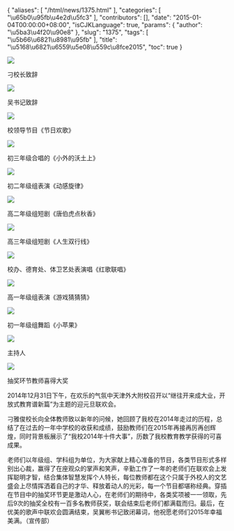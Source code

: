 {
    "aliases": [
        "/html/news/1375.html"
    ],
    "categories": [
        "\u65b0\u95fb\u4e2d\u5fc3"
    ],
    "contributors": [],
    "date": "2015-01-04T00:00:00+08:00",
    "isCJKLanguage": true,
    "params": {
        "author": "\u5ba3\u4f20\u90e8"
    },
    "slug": "1375",
    "tags": [
        "\u5b66\u6821\u8981\u95fb"
    ],
    "title": "\u5168\u6821\u6559\u5e08\u559c\u8fce2015",
    "toc": true
}

  





   

![](https://cdn.tfls.online/mirror/full/75039402e32a6ff73292dfdf4e0869aab8c0e17e.jpg)




刁校长致辞




![](https://cdn.tfls.online/mirror/full/e04c0bb1d4f6398323a7ad5cb7a1ac78d38930d4.jpg)




吴书记致辞




![](https://cdn.tfls.online/mirror/full/f327d372872c4768e28b36a6afe1b556a42547a4.jpg)




校领导节目《节日欢歌》




![](https://cdn.tfls.online/mirror/full/a0750899a815cc19cac8a53e4f64edc8d43c902f.jpg)




初三年级合唱的《小外的沃土上》




![](https://cdn.tfls.online/mirror/full/ff8c99c3b984f325b5e3ceb0a70f6c60d94db0cb.jpg)




初二年级组表演《动感旋律》




![](https://cdn.tfls.online/mirror/full/522ba3e0f1cf7682472ef0c95e261fbfd7e9cecd.jpg)




高二年级组短剧《唐伯虎点秋香》




![](https://cdn.tfls.online/mirror/full/eb08d146380447775de41f8ec3f755073a2cd569.jpg)




高三年级组短剧《人生双行线》




![](https://cdn.tfls.online/mirror/full/e01286c7ed4da5c36b69a8b44275a3720d22f949.jpg)




校办、德育处、体卫艺处表演唱《红歌联唱》




![](https://cdn.tfls.online/mirror/full/a16c07c7288151afe44b42a2bd364161315b189e.jpg)




高一年级组表演《游戏猜猜猜》




![](https://cdn.tfls.online/mirror/full/687387bac74e3af17ec87f47941e46984d5c6191.jpg)




初一年级组舞蹈《小苹果》




![](https://cdn.tfls.online/mirror/full/f8e21faa71b57d03a15ddab44b517e5bf310014c.jpg)




主持人




![](https://cdn.tfls.online/mirror/full/3cd36078fdc866eed3daa3d0c58b9df236a52f24.jpg)




抽奖环节教师喜得大奖




  





2014年12月31日下午，在欢乐的气氛中天津外大附校召开以“继往开来成大业，开放式教育谱新篇”为主题的迎元旦联欢会。




  





刁雅俊校长向全体教师致以新年的问候，她回顾了我校在2014年走过的历程，总结了在过去的一年中学校的收获和成绩，鼓励教师们在2015年再接再厉再创辉煌，同时背景板展示了“我校2014年十件大事”，历数了我校教育教学获得的可喜成果。




  





老师们以年级组、学科组为单位，为大家献上精心准备的节目，各类节目形式多样别出心裁，赢得了在座观众的掌声和笑声，辛勤工作了一年的老师们在联欢会上发挥聪明才智，结合集体智慧发挥个人特长，每位教师都在这个只属于外校人的文艺盛会上尽情挥洒着自己的才华、释放着动人的光彩，每一个节目都堪称经典。穿插在节目中的抽奖环节更是激动人心，在老师们的期待中，各类奖项被一一领取，先后9次的抽奖全校有一百多名教师获奖，联会结束后老师们都满载而归。最后，在优美的歌声中联欢会圆满结束，吴翼彬书记致闭幕词，他祝愿老师们2015年幸福美满。（宣传部）


